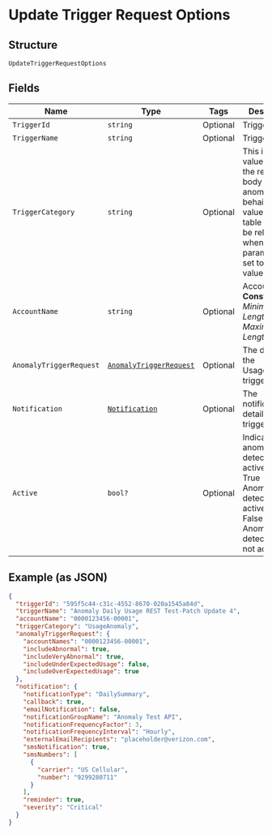 
# Update Trigger Request Options

## Structure

`UpdateTriggerRequestOptions`

## Fields

| Name | Type | Tags | Description |
|  --- | --- | --- | --- |
| `TriggerId` | `string` | Optional | Trigger ID. |
| `TriggerName` | `string` | Optional | Trigger name. |
| `TriggerCategory` | `string` | Optional | This is the value to use in the request body to detect anomalous behaivior. The values in this table will only be relevant when this parameter is set to this value. |
| `AccountName` | `string` | Optional | Account name.<br>**Constraints**: *Minimum Length*: `3`, *Maximum Length*: `32` |
| `AnomalyTriggerRequest` | [`AnomalyTriggerRequest`](../../doc/models/anomaly-trigger-request.md) | Optional | The details of the UsageAnomaly trigger. |
| `Notification` | [`Notification`](../../doc/models/notification.md) | Optional | The notification details of the trigger. |
| `Active` | `bool?` | Optional | Indicates anomaly detection is active<br />True - Anomaly detection is active.<br />False - Anomaly detection is not active. |

## Example (as JSON)

```json
{
  "triggerId": "595f5c44-c31c-4552-8670-020a1545a84d",
  "triggerName": "Anomaly Daily Usage REST Test-Patch Update 4",
  "accountName": "0000123456-00001",
  "triggerCategory": "UsageAnomaly",
  "anomalyTriggerRequest": {
    "accountNames": "0000123456-00001",
    "includeAbnormal": true,
    "includeVeryAbnormal": true,
    "includeUnderExpectedUsage": false,
    "includeOverExpectedUsage": true
  },
  "notification": {
    "notificationType": "DailySummary",
    "callback": true,
    "emailNotification": false,
    "notificationGroupName": "Anomaly Test API",
    "notificationFrequencyFactor": 3,
    "notificationFrequencyInterval": "Hourly",
    "externalEmailRecipients": "placeholder@verizon.com",
    "smsNotification": true,
    "smsNumbers": [
      {
        "carrier": "US Cellular",
        "number": "9299280711"
      }
    ],
    "reminder": true,
    "severity": "Critical"
  }
}
```

